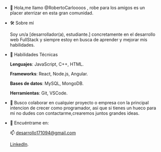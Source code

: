- 👋 Hola,me llamo @RobertoCarloooos , robe para los amigos es un placer aterrizar en esta gran comunidad.
-  🛠 Sobre mí

    Soy un/a [desarrollador(a), estudiante.] concretamente en el desarrollo web FullStack y siempre estoy en busca de aprender y mejorar mis habilidades.
- 🚀 Habilidades Técnicas

  **Lenguajes**:  JavaScript, C++, HTML.

  **Frameworks**: React, Node.js, Angular.

  **Bases de datos**: MySQL, MongoDB.

  **Herramientas**: Git, VSCode.
- 💞️ Busco colaborar en cualquier proyecto o empresa con la principal intencion de crecer como programador,
      asi que si tienes un hueco para mi no dudes con contactarme,crearemos juntos grandes ideas.
- 🔗 Encuéntrame en:

  📫 desarrollo171094@gmail.com

  [LinkedIn](https://www.linkedin.com/in/roberto-carlos-dev/).


<!---
RobertoCarloooos/RobertoCarloooos is a ✨ special ✨ repository because its `README.md` (this file) appears on your GitHub profile.
You can click the Preview link to take a look at your changes.
--->
